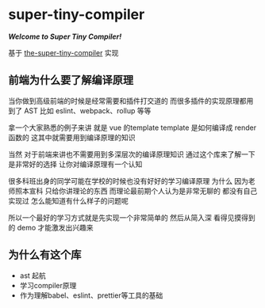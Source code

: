 <!--
 * @Description: 
 * @Author: wsy
 * @Date: 2023-01-05 17:09:08
 * @LastEditTime: 2023-01-05 17:20:33
 * @LastEditors: wsy
-->
# super-tiny-compiler

**_Welcome to Super Tiny Compiler!_**

基于 [the-super-tiny-compiler](https://github.com/jamiebuilds/the-super-tiny-compiler) 实现

## 前端为什么要了解编译原理

当你做到高级前端的时候是经常需要和插件打交道的
而很多插件的实现原理都用到了 AST
比如 eslint、webpack、rollup 等等

拿一个大家熟悉的例子来讲  就是 vue 的template
template 是如何编译成 render 函数的
这其中就需要用到编译原理的知识

当然 对于前端来讲也不需要用到多深层次的编译原理知识
通过这个库来了解一下是非常好的选择 让你对编译原理有一个认知

很多科班出身的同学可能在学校的时候也没有好好的学习编译原理
为什么 因为老师照本宣科 只给你讲理论的东西
而理论最前期个人认为是非常无聊的 都没有自己实现过 怎么能知道有什么样子的问题呢

所以一个最好的学习方式就是先实现一个非常简单的 然后从简入深
看得见摸得到的 demo 才能激发出兴趣来

## 为什么有这个库

- ast 起航
- 学习compiler原理
- 作为理解babel、eslint、prettier等工具的基础
